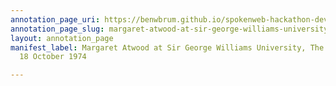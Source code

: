 ```yaml
---
annotation_page_uri: https://benwbrum.github.io/spokenweb-hackathon-development-noterms/annotations/margaret-atwood-at-sir-george-williams-university-the-poetry-series-18-october-1974-canvas-1-howard-fink.json
annotation_page_slug: margaret-atwood-at-sir-george-williams-university-the-poetry-series-18-october-1974-canvas-1-howard-fink
layout: annotation_page
manifest_label: Margaret Atwood at Sir George Williams University, The Poetry Series,
  18 October 1974

---
```

